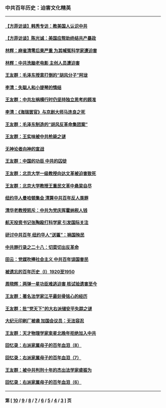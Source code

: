 ### 中共百年历史：迫害文化精英
---
#### [【方菲访谈】韩秀专访：教美国人认识中共](../../pages/nf1176111/n13821310.md?02230430) 
#### [【方菲访谈】陈光诚：美国应帮助终结共产暴政](../../pages/nf1176111/n13759521.md?02230430) 
#### [林辉：麻雀清零后果严重 为其喊冤科学家遭迫害](../../pages/nf1176111/n13746900.md?02230430) 
#### [林辉：中共洗脑老电影 主创人员遭迫害](../../pages/nf1176111/n13699437.md?02230430) 
#### [王友群：毛泽东授意打倒的“胡风分子”阿垅](../../pages/nf1176111/n13592541.md?02230430) 
#### [李清：失聪人和小提琴的情结](../../pages/nf1176111/n13459280.md?02230430) 
#### [王友群：中共左祸横行时仍坚持独立思考的顾准](../../pages/nf1176111/n13444722.md?02230430) 
#### [李清：《海瑞罢官》与京剧大师马连良之死](../../pages/nf1176111/n13412316.md?02230430) 
#### [王友群：毛泽东制造的“胡风反革命集团案”](../../pages/nf1176111/n13324909.md?02230430) 
#### [王友群：王实味被中共枪毙之谜](../../pages/nf1176111/n13307502.md?02230430) 
#### [无神论者向神的宣战](../../pages/nf1176111/n13281535.md?02230430) 
#### [王友群：中国的功臣 中共的囚徒](../../pages/nf1176111/n13291790.md?02230430) 
#### [王友群：北京大学一级教授向达文革被迫害致死](../../pages/nf1176111/n13150966.md?02230430) 
#### [王友群：北京大学教授王重民文革中悬梁自尽](../../pages/nf1176111/n13084645.md?02230430) 
#### [纽约华人曼哈顿集会 清算中共百年反人类罪](../../pages/nf1176111/n13084157.md?02230430) 
#### [清华老教授怒斥：中共为党庆挥霍纳税人钱](../../pages/nf1176111/n13071430.md?02230430) 
#### [航天投资书记张陶殴打科学家 引发国际关注](../../pages/nf1176111/n13069132.md?02230430) 
#### [研讨中共百年 纽约华人“送匾”：祸国殃民](../../pages/nf1176111/n13057367.md?02230430) 
#### [中共罪行录之二十八：切菜切出反革命](../../pages/nf1176111/n13030600.md?02230430) 
#### [田云：党媒吹捧社会主义 中共百年误国害民](../../pages/nf1176111/n13006682.md?02230430) 
#### [被遗忘的百年历史（I）1920至1950](../../pages/nf1176111/n12986411.md?02230430) 
#### [周晓辉：两弹一星功臣难逃迫害 核试验遗害至今](../../pages/nf1176111/n12974997.md?02230430) 
#### [王友群：著名法学家江平最刻骨铭心的经历](../../pages/nf1176111/n12970787.md?02230430) 
#### [王友群：批“党天下”的大右派储安平失踪之谜](../../pages/nf1176111/n12954229.md?02230430) 
#### [大纪元印刷厂被袭 加国会议员：无法容忍](../../pages/nf1176111/n12883028.md?02230430) 
#### [王友群：天才物理学家束星北晚年拒绝加入中共](../../pages/nf1176111/n12792913.md?02230430) 
#### [回忆录：右派家属母子的百年血泪（8）](../../pages/nf1176111/n12706196.md?02230430) 
#### [回忆录：右派家属母子的百年血泪（7）](../../pages/nf1176111/n12706191.md?02230430) 
#### [王友群：被中共判刑十年的杰出法学家盛振为](../../pages/nf1176111/n12706141.md?02230430) 
#### [回忆录：右派家属母子的百年血泪（6）](../../pages/nf1176111/n12698863.md?02230430) 

---
#### 第 [ [10](./10.md?02230430) / [9](./9.md?02230430) / [8](./8.md?02230430) / [7](./7.md?02230430) / [6](./6.md?02230430) / [5](./5.md?02230430) / [4](./4.md?02230430) / [3](./3.md?02230430) ] 页
